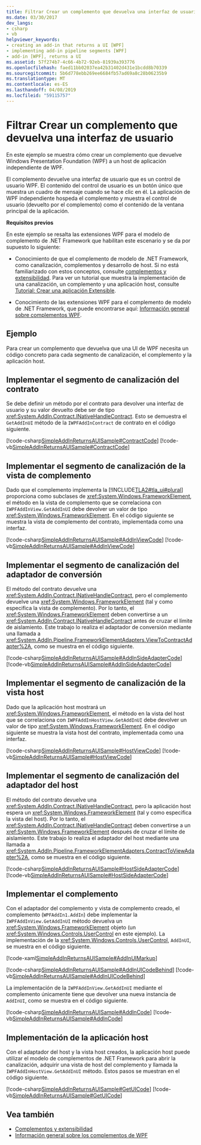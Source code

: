 ```yaml
---
title: Filtrar Crear un complemento que devuelva una interfaz de usuario
ms.date: 03/30/2017
dev_langs:
- csharp
- vb
helpviewer_keywords:
- creating an add-in that returns a UI [WPF]
- implementing add-in pipeline segments [WPF]
- add-in [WPF], returns a UI
ms.assetid: 57f274b7-4c66-4b72-92eb-81939a393776
ms.openlocfilehash: faed11bb02037ea42b31402d431e1bcdd8b70339
ms.sourcegitcommit: 5b6d778ebb269ee6684fb57ad69a8c28b06235b9
ms.translationtype: MT
ms.contentlocale: es-ES
ms.lasthandoff: 04/08/2019
ms.locfileid: "59115757"
---
```

# <a name="how-to-create-an-add-in-that-returns-a-ui"></a>Filtrar Crear un complemento que devuelva una interfaz de usuario
En este ejemplo se muestra cómo crear un complemento que devuelve Windows Presentation Foundation (WPF) a un host de aplicación independiente de WPF.  
  
 El complemento devuelve una interfaz de usuario que es un control de usuario WPF. El contenido del control de usuario es un botón único que muestra un cuadro de mensaje cuando se hace clic en él. La aplicación de WPF independiente hospeda el complemento y muestra el control de usuario (devuelto por el complemento) como el contenido de la ventana principal de la aplicación.  
  
 **Requisitos previos**  
  
 En este ejemplo se resalta las extensiones WPF para el modelo de complemento de .NET Framework que habilitan este escenario y se da por supuesto lo siguiente:  
  
-   Conocimiento de que el complemento de modelo de .NET Framework, como canalización, complementos y desarrollo de host. Si no está familiarizado con estos conceptos, consulte [complementos y extensibilidad](/previous-versions/dotnet/netframework-4.0/bb384200(v%3dvs.100)). Para ver un tutorial que muestra la implementación de una canalización, un complemento y una aplicación host, consulte [Tutorial: Crear una aplicación Extensible](../../add-ins/walkthrough-create-extensible-app.md).  
  
-   Conocimiento de las extensiones WPF para el complemento de modelo de .NET Framework, que puede encontrarse aquí: [Información general sobre complementos WPF](wpf-add-ins-overview.md).  
  
## <a name="example"></a>Ejemplo  
 Para crear un complemento que devuelva que una UI de WPF necesita un código concreto para cada segmento de canalización, el complemento y la aplicación host.  

<a name="Contract"></a>   
## <a name="implementing-the-contract-pipeline-segment"></a>Implementar el segmento de canalización del contrato  
 Se debe definir un método por el contrato para devolver una interfaz de usuario y su valor devuelto debe ser de tipo <xref:System.AddIn.Contract.INativeHandleContract>. Esto se demuestra el `GetAddInUI` método de la `IWPFAddInContract` de contrato en el código siguiente.  
  
 [!code-csharp[SimpleAddInReturnsAUISample#ContractCode](~/samples/snippets/csharp/VS_Snippets_Wpf/SimpleAddInReturnsAUISample/CSharp/Contracts/IWPFAddInContract.cs#contractcode)]
 [!code-vb[SimpleAddInReturnsAUISample#ContractCode](~/samples/snippets/visualbasic/VS_Snippets_Wpf/SimpleAddInReturnsAUISample/VisualBasic/Contracts/IWPFAddInContract.vb#contractcode)]  
  
<a name="AddInView"></a>   
## <a name="implementing-the-add-in-view-pipeline-segment"></a>Implementar el segmento de canalización de la vista de complemento  
 Dado que el complemento implementa la [!INCLUDE[TLA2#tla_ui#plural](../../../../includes/tla2sharptla-uisharpplural-md.md)] proporciona como subclases de <xref:System.Windows.FrameworkElement>, el método en la vista de complemento que se correlaciona con `IWPFAddInView.GetAddInUI` debe devolver un valor de tipo <xref:System.Windows.FrameworkElement>. En el código siguiente se muestra la vista de complemento del contrato, implementada como una interfaz.  
  
 [!code-csharp[SimpleAddInReturnsAUISample#AddInViewCode](~/samples/snippets/csharp/VS_Snippets_Wpf/SimpleAddInReturnsAUISample/CSharp/AddInViews/IWPFAddInView.cs#addinviewcode)]
 [!code-vb[SimpleAddInReturnsAUISample#AddInViewCode](~/samples/snippets/visualbasic/VS_Snippets_Wpf/SimpleAddInReturnsAUISample/VisualBasic/AddInViews/IWPFAddInView.vb#addinviewcode)]  
  
<a name="AddInSideAdapter"></a>   
## <a name="implementing-the-add-in-side-adapter-pipeline-segment"></a>Implementar el segmento de canalización del adaptador de conversión  
 El método del contrato devuelve una <xref:System.AddIn.Contract.INativeHandleContract>, pero el complemento devuelve una <xref:System.Windows.FrameworkElement> (tal y como especifica la vista de complemento). Por lo tanto, el <xref:System.Windows.FrameworkElement> deben convertirse a un <xref:System.AddIn.Contract.INativeHandleContract> antes de cruzar el límite de aislamiento. Este trabajo lo realiza el adaptador de conversión mediante una llamada a <xref:System.AddIn.Pipeline.FrameworkElementAdapters.ViewToContractAdapter%2A>, como se muestra en el código siguiente.  
  
 [!code-csharp[SimpleAddInReturnsAUISample#AddInSideAdapterCode](~/samples/snippets/csharp/VS_Snippets_Wpf/SimpleAddInReturnsAUISample/CSharp/AddInSideAdapters/WPFAddIn_ViewToContractAddInSideAdapter.cs#addinsideadaptercode)]
 [!code-vb[SimpleAddInReturnsAUISample#AddInSideAdapterCode](~/samples/snippets/visualbasic/VS_Snippets_Wpf/SimpleAddInReturnsAUISample/VisualBasic/AddInSideAdapters/WPFAddIn_ViewToContractAddInSideAdapter.vb#addinsideadaptercode)]  
  
<a name="HostView"></a>   
## <a name="implementing-the-host-view-pipeline-segment"></a>Implementar el segmento de canalización de la vista host  
 Dado que la aplicación host mostrará un <xref:System.Windows.FrameworkElement>, el método en la vista del host que se correlaciona con `IWPFAddInHostView.GetAddInUI` debe devolver un valor de tipo <xref:System.Windows.FrameworkElement>. En el código siguiente se muestra la vista host del contrato, implementada como una interfaz.  
  
 [!code-csharp[SimpleAddInReturnsAUISample#HostViewCode](~/samples/snippets/csharp/VS_Snippets_Wpf/SimpleAddInReturnsAUISample/CSharp/HostViews/IWPFAddInHostView.cs#hostviewcode)]
 [!code-vb[SimpleAddInReturnsAUISample#HostViewCode](~/samples/snippets/visualbasic/VS_Snippets_Wpf/SimpleAddInReturnsAUISample/VisualBasic/HostViews/IWPFAddInHostView.vb#hostviewcode)]  
  
<a name="HostSideAdapter"></a>   
## <a name="implementing-the-host-side-adapter-pipeline-segment"></a>Implementar el segmento de canalización del adaptador del host  
 El método del contrato devuelve una <xref:System.AddIn.Contract.INativeHandleContract>, pero la aplicación host espera un <xref:System.Windows.FrameworkElement> (tal y como especifica la vista del host). Por lo tanto, el <xref:System.AddIn.Contract.INativeHandleContract> deben convertirse a un <xref:System.Windows.FrameworkElement> después de cruzar el límite de aislamiento. Este trabajo lo realiza el adaptador del host mediante una llamada a <xref:System.AddIn.Pipeline.FrameworkElementAdapters.ContractToViewAdapter%2A>, como se muestra en el código siguiente.  
  
 [!code-csharp[SimpleAddInReturnsAUISample#HostSideAdapterCode](~/samples/snippets/csharp/VS_Snippets_Wpf/SimpleAddInReturnsAUISample/CSharp/HostSideAdapters/WPFAddIn_ContractToViewHostSideAdapter.cs#hostsideadaptercode)]
 [!code-vb[SimpleAddInReturnsAUISample#HostSideAdapterCode](~/samples/snippets/visualbasic/VS_Snippets_Wpf/SimpleAddInReturnsAUISample/VisualBasic/HostSideAdapters/WPFAddIn_ContractToViewHostSideAdapter.vb#hostsideadaptercode)]  
  
<a name="AddIn"></a>   
## <a name="implementing-the-add-in"></a>Implementar el complemento  
 Con el adaptador del complemento y vista de complemento creado, el complemento (`WPFAddIn1.AddIn`) debe implementar la `IWPFAddInView.GetAddInUI` método devuelva un <xref:System.Windows.FrameworkElement> objeto (un <xref:System.Windows.Controls.UserControl> en este ejemplo). La implementación de la <xref:System.Windows.Controls.UserControl>, `AddInUI`, se muestra en el código siguiente.  
  
 [!code-xaml[SimpleAddInReturnsAUISample#AddInUIMarkup](~/samples/snippets/csharp/VS_Snippets_Wpf/SimpleAddInReturnsAUISample/CSharp/WPFAddIn1/AddInUI.xaml#addinuimarkup)]  
  
 [!code-csharp[SimpleAddInReturnsAUISample#AddInUICodeBehind](~/samples/snippets/csharp/VS_Snippets_Wpf/SimpleAddInReturnsAUISample/CSharp/WPFAddIn1/AddInUI.xaml.cs#addinuicodebehind)]
 [!code-vb[SimpleAddInReturnsAUISample#AddInUICodeBehind](~/samples/snippets/visualbasic/VS_Snippets_Wpf/SimpleAddInReturnsAUISample/VisualBasic/WPFAddIn1/AddInUI.xaml.vb#addinuicodebehind)]  
  
 La implementación de la `IWPFAddInView.GetAddInUI` mediante el complemento únicamente tiene que devolver una nueva instancia de `AddInUI`, como se muestra en el código siguiente.  
  
 [!code-csharp[SimpleAddInReturnsAUISample#AddInCode](~/samples/snippets/csharp/VS_Snippets_Wpf/SimpleAddInReturnsAUISample/CSharp/WPFAddIn1/AddIn.cs#addincode)]
 [!code-vb[SimpleAddInReturnsAUISample#AddInCode](~/samples/snippets/visualbasic/VS_Snippets_Wpf/SimpleAddInReturnsAUISample/VisualBasic/WPFAddIn1/AddIn.vb#addincode)]  
  
<a name="App"></a>   
## <a name="implementing-the-host-application"></a>Implementación de la aplicación host  
 Con el adaptador del host y la vista host creados, la aplicación host puede utilizar el modelo de complementos de .NET Framework para abrir la canalización, adquirir una vista de host del complemento y llamada la `IWPFAddInHostView.GetAddInUI` método. Estos pasos se muestran en el código siguiente.  
  
 [!code-csharp[SimpleAddInReturnsAUISample#GetUICode](~/samples/snippets/csharp/VS_Snippets_Wpf/SimpleAddInReturnsAUISample/CSharp/Host/MainWindow.xaml.cs#getuicode)]
 [!code-vb[SimpleAddInReturnsAUISample#GetUICode](~/samples/snippets/visualbasic/VS_Snippets_Wpf/SimpleAddInReturnsAUISample/VisualBasic/Host/MainWindow.xaml.vb#getuicode)]  
  
## <a name="see-also"></a>Vea también

- [Complementos y extensibilidad](/previous-versions/dotnet/netframework-4.0/bb384200(v%3dvs.100))
- [Información general sobre los complementos de WPF](wpf-add-ins-overview.md)
